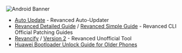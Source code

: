 ![Android Banner](https://files.catbox.moe/q7g4im.png)



* [Auto Update](https://rentry.co/revanced-auto-update) - Revanced Auto-Updater
* [Revanced Detailed Guide](https://sodawithoutsparkles.github.io/revanced-troubleshooting-guide/step-by-step/00-preface/) / [Revanced Simple Guide](https://rentry.org/Revanced_Guide) - Revanced CLI Official Patching Guides
* [Revancify](https://github.com/decipher3114/Revancify) / [Version 2](https://github.com/decipher3114/Revancify/tree/bump/v2.0) - Revanced Unofficial Tool
* [Huawei Bootloader Unlock Guide for Older Phones](https://rentry.org/huaweiblunlock)
